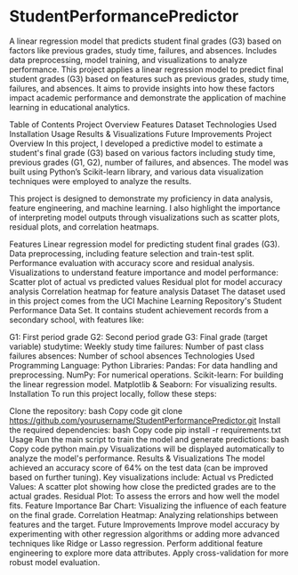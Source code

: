 # StudentPerformancePredictor
A linear regression model that predicts student final grades (G3) based on factors like previous grades, study time, failures, and absences. Includes data preprocessing, model training, and visualizations to analyze performance.
This project applies a linear regression model to predict final student grades (G3) based on features such as previous grades, study time, failures, and absences. It aims to provide insights into how these factors impact academic performance and demonstrate the application of machine learning in educational analytics.

Table of Contents
Project Overview
Features
Dataset
Technologies Used
Installation
Usage
Results & Visualizations
Future Improvements
Project Overview
In this project, I developed a predictive model to estimate a student's final grade (G3) based on various factors including study time, previous grades (G1, G2), number of failures, and absences. The model was built using Python’s Scikit-learn library, and various data visualization techniques were employed to analyze the results.

This project is designed to demonstrate my proficiency in data analysis, feature engineering, and machine learning. I also highlight the importance of interpreting model outputs through visualizations such as scatter plots, residual plots, and correlation heatmaps.

Features
Linear regression model for predicting student final grades (G3).
Data preprocessing, including feature selection and train-test split.
Performance evaluation with accuracy score and residual analysis.
Visualizations to understand feature importance and model performance:
Scatter plot of actual vs predicted values
Residual plot for model accuracy analysis
Correlation heatmap for feature analysis
Dataset
The dataset used in this project comes from the UCI Machine Learning Repository's Student Performance Data Set. It contains student achievement records from a secondary school, with features like:

G1: First period grade
G2: Second period grade
G3: Final grade (target variable)
studytime: Weekly study time
failures: Number of past class failures
absences: Number of school absences
Technologies Used
Programming Language: Python
Libraries:
Pandas: For data handling and preprocessing.
NumPy: For numerical operations.
Scikit-learn: For building the linear regression model.
Matplotlib & Seaborn: For visualizing results.
Installation
To run this project locally, follow these steps:

Clone the repository:
bash
Copy code
git clone https://github.com/yourusername/StudentPerformancePredictor.git
Install the required dependencies:
bash
Copy code
pip install -r requirements.txt
Usage
Run the main script to train the model and generate predictions:
bash
Copy code
python main.py
Visualizations will be displayed automatically to analyze the model's performance.
Results & Visualizations
The model achieved an accuracy score of 64% on the test data (can be improved based on further tuning).
Key visualizations include:
Actual vs Predicted Values: A scatter plot showing how close the predicted grades are to the actual grades.
Residual Plot: To assess the errors and how well the model fits.
Feature Importance Bar Chart: Visualizing the influence of each feature on the final grade.
Correlation Heatmap: Analyzing relationships between features and the target.
Future Improvements
Improve model accuracy by experimenting with other regression algorithms or adding more advanced techniques like Ridge or Lasso regression.
Perform additional feature engineering to explore more data attributes.
Apply cross-validation for more robust model evaluation.
